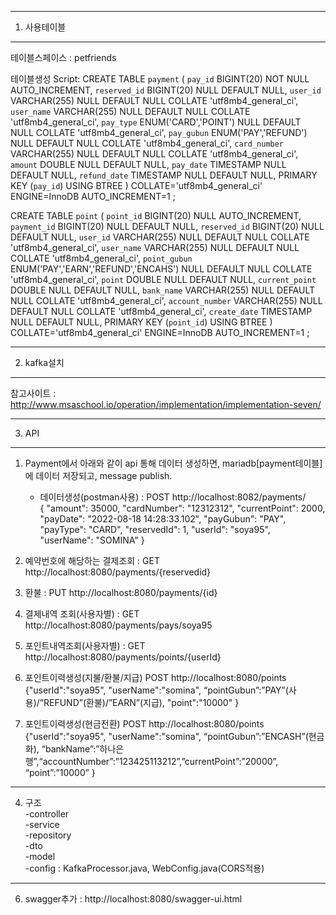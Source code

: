 ---------------------------------------------------
1. 사용테이블
---------------------------------------------------
테이블스페이스 : petfriends

테이블생성 Script: CREATE TABLE `payment` ( 
	`pay_id` BIGINT(20) NOT NULL AUTO_INCREMENT,
	`reserved_id` BIGINT(20) NULL DEFAULT NULL,
	`user_id` VARCHAR(255) NULL DEFAULT NULL COLLATE 'utf8mb4_general_ci',
	`user_name` VARCHAR(255) NULL DEFAULT NULL COLLATE 'utf8mb4_general_ci',
	`pay_type` ENUM('CARD','POINT') NULL DEFAULT NULL COLLATE 'utf8mb4_general_ci',
	`pay_gubun` ENUM('PAY','REFUND') NULL DEFAULT NULL COLLATE 'utf8mb4_general_ci',
	`card_number` VARCHAR(255) NULL DEFAULT NULL COLLATE 'utf8mb4_general_ci',
	`amount` DOUBLE NULL DEFAULT NULL,
	`pay_date` TIMESTAMP NULL DEFAULT NULL,
	`refund_date` TIMESTAMP NULL DEFAULT NULL,
               PRIMARY KEY (`pay_id`) USING BTREE
)
COLLATE='utf8mb4_general_ci'
ENGINE=InnoDB
AUTO_INCREMENT=1
;

CREATE TABLE `point` (
	`point_id` BIGINT(20) NULL AUTO_INCREMENT,
	`payment_id` BIGINT(20) NULL DEFAULT NULL,
	`reserved_id` BIGINT(20) NULL DEFAULT NULL,
	`user_id` VARCHAR(255) NULL DEFAULT NULL COLLATE 'utf8mb4_general_ci',
	`user_name` VARCHAR(255) NULL DEFAULT NULL COLLATE 'utf8mb4_general_ci',
	`point_gubun` ENUM('PAY','EARN','REFUND','ENCAHS') NULL DEFAULT NULL COLLATE 'utf8mb4_general_ci',
	`point` DOUBLE NULL DEFAULT NULL,
	`current_point` DOUBLE NULL DEFAULT NULL,
              `bank_name` VARCHAR(255) NULL DEFAULT NULL COLLATE 'utf8mb4_general_ci',
              `account_number` VARCHAR(255) NULL DEFAULT NULL COLLATE 'utf8mb4_general_ci',
	`create_date` TIMESTAMP NULL DEFAULT NULL,
	 PRIMARY KEY (`point_id`) USING BTREE
)
COLLATE='utf8mb4_general_ci'
ENGINE=InnoDB
AUTO_INCREMENT=1
;

---------------------------------------------------  
2. kafka설치 
---------------------------------------------------  
참고사이트 : http://www.msaschool.io/operation/implementation/implementation-seven/  

--------------------------------------------------  
3. API
--------------------------------------------------  
1) Payment에서 아래와 같이 api 통해 데이터 생성하면, mariadb[payment테이블]에 데이터 저장되고, message publish.  
    - 데이터생성(postman사용) : POST http://localhost:8082/payments/   
{
  "amount": 35000,
  "cardNumber": "12312312",
  "currentPoint": 2000,
  "payDate": "2022-08-18 14:28:33.102",
  "payGubun": "PAY",
  "payType": "CARD",
  "reservedId": 1,
  "userId": "soya95",
  "userName": "SOMINA"
}

2) 예약번호에 해당하는 결제조회 : GET http://localhost:8080/payments/{reservedid}  
3) 환불 : PUT http://localhost:8080/payments/{id}
4) 결제내역 조회(사용자별) : GET http://localhost:8080/payments/pays/soya95
5) 포인트내역조회(사용자별) : GET http://localhost:8080/payments/points/{userId}
6) 포인트이력생성(지불/환불/지급) POST http://localhost:8080/points
{"userId":"soya95", "userName":"somina", “pointGubun”:”PAY”(사용)/”REFUND”(환불)/”EARN”(지급), "point":"10000" }
6) 포인트이력생성(현금전환) POST http://localhost:8080/points 
{"userId":"soya95", "userName":"somina", “pointGubun”:”ENCASH”(현금화), “bankName”:”하나은행”,“accountNumber”:”123425113212”,”currentPoint”:”20000”, “point”:”10000” }

--------------------------------------------------  
4. 구조   
   -controller  
   -service  
   -repository  
   -dto  
   -model  
   -config : KafkaProcessor.java, WebConfig.java(CORS적용)  
--------------------------------------------------  
  
6. swagger추가 : http://localhost:8080/swagger-ui.html
